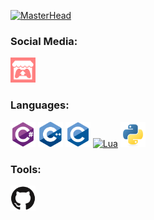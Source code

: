 [![MasterHead](https://i.imgur.com/whfUJWF.png)](https://github.com/Johnny-Connor)

<h3 align="left">Social Media:</h3>

<a href="https://johnny-connor.itch.io/" target="_blank"><img src="https://github.com/itchio/itch/blob/master/src/static/images/logos/itchio-textless-pink.svg" title="Itch.io" alt="Itch.io" width="40" height="40"/></a>
  
<h3 align="left">Languages:</h3>
    
<p align="left">
<a href="https://learn.microsoft.com/en-us/dotnet/csharp" target="_blank"><img src="https://github.com/devicons/devicon/blob/master/icons/csharp/csharp-original.svg" title="C#" alt="C#" width="40" height="40"/></a>
<a href="https://learn.microsoft.com/en-us/cpp" target="_blank"><img src="https://github.com/devicons/devicon/blob/master/icons/cplusplus/cplusplus-original.svg" title="C++" alt="C++" width="40" height="40"/></a>
<a href="https://learn.microsoft.com/en-us/cpp" target="_blank"><img src="https://github.com/devicons/devicon/blob/master/icons/c/c-original.svg" title="C" alt="C" width="40" height="40"/></a>
<a href="https://www.lua.org/docs.html" target="_blank"><img src="https://upload.wikimedia.org/wikipedia/commons/c/cf/Lua-Logo.svg" title="Lua" alt="Lua" width="40" height="40"/></a>
<a href="https://www.python.org/doc" target="_blank"><img src="https://github.com/devicons/devicon/blob/master/icons/python/python-original.svg" title="Python" alt="Python" width="40" height="40"/></a>
</p>
    
<h3 align="left">Tools:</h3>

<p align="left">
  <a href="https://johnny-connor.itch.io" target="blank">
    <picture title="GitHub">
      <source media="(prefers-color-scheme: dark)" srcset="https://i.imgur.com/fR3ZWrJ.png" alt="GitHub" height="40" width="40">
      <img src="https://github.com/devicons/devicon/blob/master/icons/github/github-original.svg" alt="GitHub" height="40" width="40">
    </picture>
  </a
</p>
